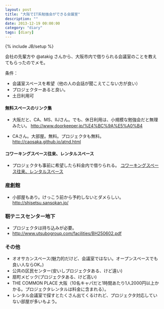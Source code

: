 ```yaml
---
layout: post
title: "大阪でIT系勉強会ができる会議室"
description: ""
date: 2013-12-19 00:00:00
category: "diary"
tags: [diary]
---
```

{% include JB/setup %}

会社の先輩方や @atakig さんから、大阪市内で借りられる会議室のことを教えてもらったのでメモ。

条件：

- 会議室スペースを希望（他の人の会話が聞こえてこない方が良い）
- プロジェクターあると良い。
- 土日利用可

#### 無料スペースのリンク集

- 大阪だと、CA、MS、IIJさん。でも、休日利用は、小規模な勉強会だと無理みたい。
<a href="http://www.doorkeeper.jp/%E4%BC%9A%E5%A0%B4" target="_blank">http://www.doorkeeper.jp/%E4%BC%9A%E5%A0%B4</a>

- CAさん。大部屋。無料。プロジェクタも無料。
<a href="http://caosaka.github.io/atnd.html">http://caosaka.github.io/atnd.html</a>

#### コワーキングスペース往来、レンタルスペース

- プロジェクタも事前に希望したら料金内で借りられる。
<a href="http://ourai.jimdo.com/%E3%83%AC%E3%83%B3%E3%82%BF%E3%83%AB%E3%82%B9%E3%83%9A%E3%83%BC%E3%82%B9%E5%88%A9%E7%94%A8/"
target="_blank">コワーキングスペース往来、レンタルスペース</a>

### 産創館

- 小部屋もあり。けっこう前から予約しないとダメらしい。
<a href="http://shisetsu.sansokan.jp/">http://shisetsu.sansokan.jp/</a>

### 靭テニスセンター地下

- プロジェクタは持ち込みが必要。
- <a href="http://www.utsubogroup.com/facilities/BH250602.pdf">http://www.utsubogroup.com/facilities/BH250602.pdf</a>

### その他

- オオサカンスペース(魅力的だけど、会議室ではない。オープンスペースでも良い人ならOK。)
- 公共の区民センター(安いしプロジェクタある、けど遠い)
- 扇町メビック(プロジェクタある、けど高い)
- THE COMMON PLACE 大阪（10名キャパだと1時間あたり1人2000円以上かかる。プロジェクタレンタルは料金に含まれる）。
- レンタル会議室で探すとたくさん出てくるけれど、プロジェクタ対応していない部屋が多いもよう。
